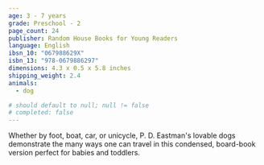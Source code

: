 ```yaml
---
age: 3 - 7 years
grade: Preschool - 2
page_count: 24
publisher: Random House Books for Young Readers
language: English
ibsn_10: "067988629X"
isbn_13: "978-0679886297"
dimensions: 4.3 x 0.5 x 5.8 inches
shipping_weight: 2.4
animals:
  - dog

# should default to null; null != false
# completed: false
---
```


Whether by foot, boat, car, or unicycle, P. D. Eastman's lovable dogs demonstrate the many ways one can travel in this condensed, board-book version perfect for babies and toddlers.
